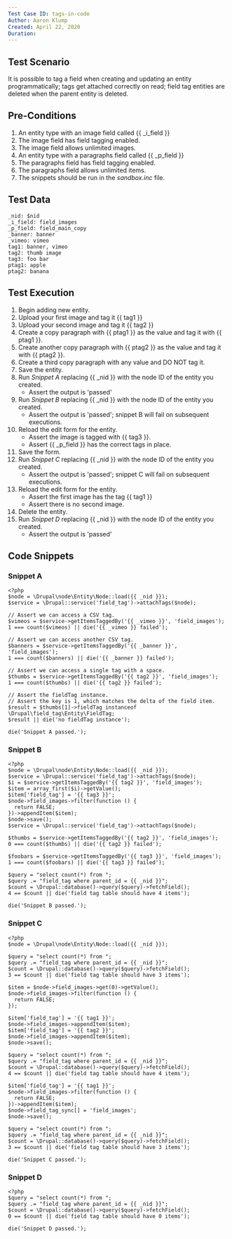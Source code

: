 ```yaml
---
Test Case ID: tags-in-code
Author: Aaron Klump
Created: April 22, 2020
Duration:
---
```

## Test Scenario

It is possible to tag a field when creating and updating an entity programmatically; tags get attached correctly on read; field tag entities are deleted when the parent entity is deleted.

## Pre-Conditions

1. An entity type with an image field called {{ _i_field }}
1. The image field has field tagging enabled.
1. The image field allows unlimited images.
1. An entity type with a paragraphs field called {{ _p_field }}
1. The paragraphs field has field tagging enabled.
1. The paragraphs field allows unlimited items.
1. The snippets should be run in the _sandbox.inc_ file.

## Test Data

    _nid: $nid
    _i_field: field_images
    _p_field: field_main_copy
    _banner: banner
    _vimeo: vimeo
    tag1: banner, vimeo
    tag2: thumb image
    tag3: foo bar
    ptag1: apple
    ptag2: banana

## Test Execution

1. Begin adding new entity.
1. Upload your first image and tag it {{ tag1 }}
1. Upload your second image and tag it {{ tag2 }}
1. Create a copy paragraph with {{ ptag1 }} as the value and tag it with {{ ptag1 }}.
1. Create another copy paragraph with {{ ptag2 }} as the value and tag it with {{ ptag2 }}.
1. Create a third copy paragraph with any value and DO NOT tag it.
1. Save the entity.
1. Run _Snippet A_ replacing {{ _nid }} with the node ID of the entity you created.
    - Assert the output is 'passed'
1. Run _Snippet B_ replacing {{ _nid }} with the node ID of the entity you created.
    - Assert the output is 'passed'; snippet B will fail on subsequent executions.
1. Reload the edit form for the entity.
    - Assert the image is tagged with {{ tag3 }}.
    - Assert {{ _p_field }} has the correct tags in place.
1. Save the form.
1. Run _Snippet C_ replacing {{ _nid }} with the node ID of the entity you created.
    - Assert the output is 'passed'; snippet C will fail on subsequent executions. 
1. Reload the edit form for the entity.
    - Assert the first image has the tag {{ tag1 }}
    - Assert there is no second image.
1. Delete the entity.
1. Run _Snippet D_ replacing {{ _nid }} with the node ID of the entity you created.
    - Assert the output is 'passed'     

## Code Snippets

### Snippet A

    <?php
    $node = \Drupal\node\Entity\Node::load({{ _nid }});
    $service = \Drupal::service('field_tag')->attachTags($node);
    
    // Assert we can access a CSV tag.
    $vimeos = $service->getItemsTaggedBy('{{ _vimeo }}', 'field_images');
    1 === count($vimeos) || die('{{ _vimeo }} failed');
    
    // Assert we can access another CSV tag.
    $banners = $service->getItemsTaggedBy('{{ _banner }}', 'field_images');
    1 === count($banners) || die('{{ _banner }} failed');
    
    // Assert we can access a single tag with a space.
    $thumbs = $service->getItemsTaggedBy('{{ tag2 }}', 'field_images');
    1 === count($thumbs) || die('{{ tag2 }} failed');
    
    // Assert the fieldTag instance.
    // Assert the key is 1, which matches the delta of the field item.
    $result = $thumbs[1]->fieldTag instanceof \Drupal\field_tag\Entity\FieldTag;
    $result || die('no fieldTag instance');
    
    die('Snippet A passed.');

### Snippet B
    <?php
    $node = \Drupal\node\Entity\Node::load({{ _nid }});
    $service = \Drupal::service('field_tag')->attachTags($node);
    $i = $service->getItemsTaggedBy('{{ tag2 }}', 'field_images');
    $item = array_first($i)->getValue();
    $item['field_tag'] = '{{ tag3 }}';
    $node->field_images->filter(function () {
      return FALSE;
    })->appendItem($item);
    $node->save();
    $service = \Drupal::service('field_tag')->attachTags($node);
    
    $thumbs = $service->getItemsTaggedBy('{{ tag2 }}', 'field_images');
    0 === count($thumbs) || die('{{ tag2 }} failed');
    
    $foobars = $service->getItemsTaggedBy('{{ tag3 }}', 'field_images');
    1 === count($foobars) || die('{{ tag3 }} failed');
    
    $query = "select count(*) from ";
    $query .= "field_tag where parent_id = {{ _nid }}";
    $count = \Drupal::database()->query($query)->fetchField();
    4 == $count || die('field tag table should have 4 items');
    
    die('Snippet B passed.');

### Snippet C
    <?php
    $node = \Drupal\node\Entity\Node::load({{ _nid }});
    
    $query = "select count(*) from ";
    $query .= "field_tag where parent_id = {{ _nid }}";
    $count = \Drupal::database()->query($query)->fetchField();
    3 == $count || die('field tag table should have 3 items');
    
    $item = $node->field_images->get(0)->getValue();
    $node->field_images->filter(function () {
      return FALSE;
    });
    
    $item['field_tag'] = '{{ tag1 }}';
    $node->field_images->appendItem($item);
    $item['field_tag'] = '{{ tag2 }}';
    $node->field_images->appendItem($item);
    $node->save();
    
    $query = "select count(*) from ";
    $query .= "field_tag where parent_id = {{ _nid }}";
    $count = \Drupal::database()->query($query)->fetchField();
    4 == $count || die('field tag table should have 4 items');
    
    $item['field_tag'] = '{{ tag1 }}';
    $node->field_images->filter(function () {
      return FALSE;
    })->appendItem($item);
    $node->field_tag_sync[] = 'field_images';
    $node->save();
    
    $query = "select count(*) from ";
    $query .= "field_tag where parent_id = {{ _nid }}";
    $count = \Drupal::database()->query($query)->fetchField();
    3 == $count || die('field tag table should have 3 items');
    
    die('Snippet C passed.');

### Snippet D

    <?php
    $query = "select count(*) from ";
    $query .= "field_tag where parent_id = {{ _nid }}";
    $count = \Drupal::database()->query($query)->fetchField();
    0 == $count || die('field tag table should have 0 items');
    
    die('Snippet D passed.');

